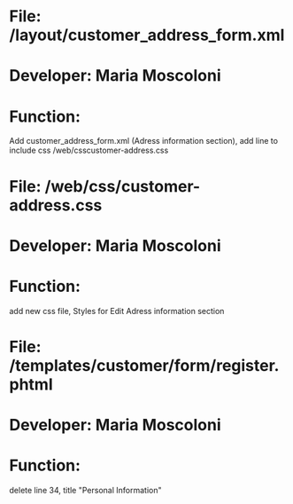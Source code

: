 # File: /layout/customer_address_form.xml
# Developer: Maria Moscoloni
# Function:

Add customer_address_form.xml (Adress information section), add line to include css /web/csscustomer-address.css

# File: /web/css/customer-address.css
# Developer: Maria Moscoloni
# Function:

add new css file, Styles for Edit Adress information section


# File: /templates/customer/form/register.phtml
# Developer: Maria Moscoloni
# Function:

delete line 34, title "Personal Information"